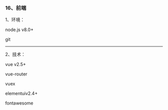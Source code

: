 ### 16、前端

1、环境：

node.js v8.0+

git

***

2、技术：

vue v2.5+

vue-router

vuex

elementuiv2.4+

fontawesome